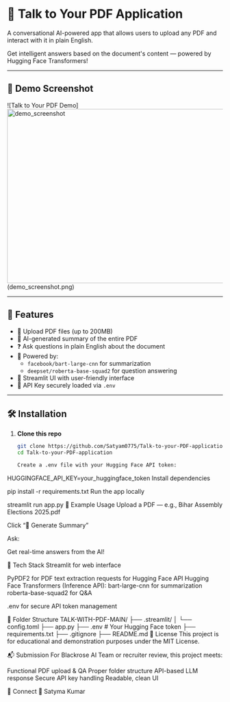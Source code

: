 # 🧠 Talk to Your PDF Application

A conversational AI-powered app that allows users to upload any PDF and interact with it in plain English.

Get intelligent answers based on the document's content — powered by Hugging Face Transformers!

---

## 📸 Demo Screenshot

![Talk to Your PDF Demo]<img width="956" height="407" alt="demo_screenshot" src="https://github.com/user-attachments/assets/52a84f1a-9505-40e4-a69f-d0f10823756e" />
(demo_screenshot.png)

---

## 🚀 Features

- 📁 Upload PDF files (up to 200MB)
- 📝 AI-generated summary of the entire PDF
- ❓ Ask questions in plain English about the document
- 🤖 Powered by:
  - `facebook/bart-large-cnn` for summarization
  - `deepset/roberta-base-squad2` for question answering
- 💬 Streamlit UI with user-friendly interface
- 🔐 API Key securely loaded via `.env`

---

## 🛠️ Installation

1. **Clone this repo**  
   ```bash
   git clone https://github.com/Satyam0775/Talk-to-your-PDF-application.git
   cd Talk-to-your-PDF-application

   Create a .env file with your Hugging Face API token:

HUGGINGFACE_API_KEY=your_huggingface_token
Install dependencies

pip install -r requirements.txt
Run the app locally

streamlit run app.py
🧪 Example Usage
Upload a PDF — e.g., Bihar Assembly Elections 2025.pdf

Click “📝 Generate Summary”

Ask:

Get real-time answers from the AI!

🧰 Tech Stack
Streamlit for web interface

PyPDF2 for PDF text extraction
requests for Hugging Face API
Hugging Face Transformers (Inference API):
bart-large-cnn for summarization
roberta-base-squad2 for Q&A

.env for secure API token management

📁 Folder Structure
TALK-WITH-PDF-MAIN/
├── .streamlit/
│   └── config.toml
├── app.py
├── .env                 # Your Hugging Face token
├── requirements.txt
├── .gitignore
├── README.md
📄 License
This project is for educational and demonstration purposes under the MIT License.

📬 Submission
For Blackrose AI Team or recruiter review, this project meets:

Functional PDF upload & QA
Proper folder structure
API-based LLM response
Secure API key handling
Readable, clean UI

🤝 Connect
👤 Satyma Kumar 
